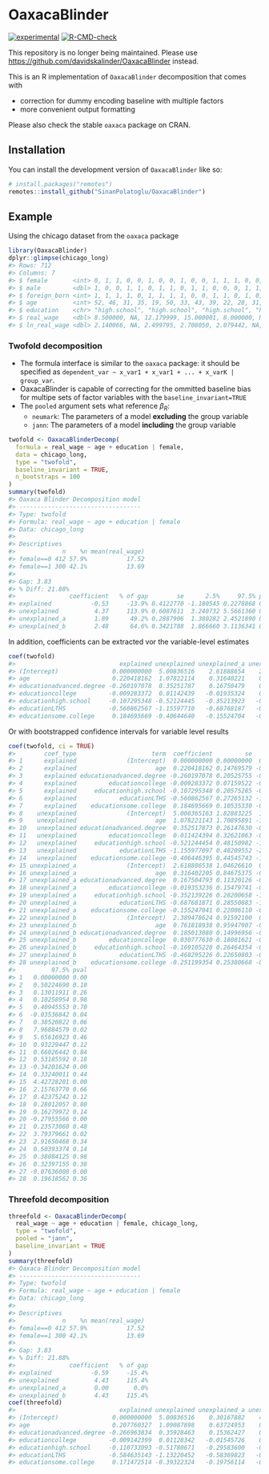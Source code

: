 
<!-- README.md is generated from README.Rmd. Please edit that file -->

# OaxacaBlinder

<!-- badges: start -->

[![experimental](http://badges.github.io/stability-badges/dist/experimental.svg)](http://github.com/badges/stability-badges)
[![R-CMD-check](https://github.com/sinanpl/OaxacaBlinder/actions/workflows/R-CMD-check.yaml/badge.svg)](https://github.com/sinanpl/OaxacaBlinder/actions/workflows/R-CMD-check.yaml)
<!-- badges: end -->

This repository is no longer being maintained. Please use
<https://github.com/davidskalinder/OaxacaBlinder> instead.

This is an R implementation of `OaxacaBlinder` decomposition that comes
with

- correction for dummy encoding baseline with multiple factors
- more convenient output formatting

Please also check the stable `oaxaca` package on CRAN.

## Installation

You can install the development version of `OaxacaBlinder` like so:

``` r
# install.packages("remotes")
remotes::install_github("SinanPolatoglu/OaxacaBlinder")
```

## Example

Using the chicago dataset from the `oaxaca` package

``` r
library(OaxacaBlinder)
dplyr::glimpse(chicago_long)
#> Rows: 712
#> Columns: 7
#> $ female       <int> 0, 1, 1, 0, 0, 1, 0, 0, 1, 0, 0, 1, 1, 1, 0, 0, 0, 0, 0, …
#> $ male         <dbl> 1, 0, 0, 1, 1, 0, 1, 1, 0, 1, 1, 0, 0, 0, 1, 1, 1, 1, 1, …
#> $ foreign_born <int> 1, 1, 1, 1, 0, 1, 1, 1, 1, 0, 0, 1, 1, 0, 1, 0, 0, 1, 1, …
#> $ age          <int> 52, 46, 31, 35, 19, 50, 33, 43, 39, 22, 28, 31, 30, 20, 6…
#> $ education    <chr> "high.school", "high.school", "high.school", "high.school…
#> $ real_wage    <dbl> 8.500000, NA, 12.179999, 15.000001, 8.000000, NA, 10.0000…
#> $ ln_real_wage <dbl> 2.140066, NA, 2.499795, 2.708050, 2.079442, NA, 2.302585,…
```

### Twofold decomposition

- The formula interface is similar to the `oaxaca` package: it should be
  specified as
  `dependent_var ~ x_var1 + x_var1 + ... + x_varK | group_var`.
- OaxacaBlinder is capable of correcting for the ommitted baseline bias
  for multipe sets of factor variables with the
  `baseline_invariant=TRUE`
- The `pooled` argument sets what reference $\beta_R$:
  - `neumark`: The parameters of a model **excluding** the group
    variable
  - `jann`: The parameters of a model **including** the group variable

``` r
twofold <- OaxacaBlinderDecomp(
  formula = real_wage ~ age + education | female,
  data = chicago_long,
  type = "twofold",
  baseline_invariant = TRUE,
  n_bootstraps = 100
)
summary(twofold)
#> Oaxaca Blinder Decomposition model
#> ----------------------------------
#> Type: twofold
#> Formula: real_wage ~ age + education | female
#> Data: chicago_long
#> 
#> Descriptives
#>             n    %n mean(real_wage)
#> female==0 412 57.9%           17.52
#> female==1 300 42.1%           13.69
#> 
#> Gap: 3.83
#> % Diff: 21.88%
#>               coefficient   % of gap        se      2.5%     97.5% pval
#> explained           -0.53     -13.9% 0.4122770 -1.180545 0.2278868 0.26
#> unexplained          4.37     113.9% 0.6087611  3.240732 5.5661360 0.00
#> unexplained_a        1.89      49.2% 0.2887906  1.380282 2.4521890 0.00
#> unexplained_b        2.48      64.6% 0.3421788  1.866660 3.1136341 0.00
```

In addition, coefficients can be extracted vor the variable-level
estimates

``` r
coef(twofold)
#>                             explained unexplained unexplained_a unexplained_b
#> (Intercept)               0.000000000  5.00836516    2.61888654    2.38947862
#> age                       0.220418162  1.07822114    0.31640221    0.76181894
#> educationadvanced.degree -0.260197078  0.35251787    0.16750479    0.18501308
#> educationcollege         -0.009283372  0.01142439   -0.01935324    0.03077763
#> educationhigh.school     -0.107295348 -0.52124445   -0.35213923   -0.16910523
#> educationLTHS            -0.560862567 -1.15597710   -0.68768187   -0.46829523
#> educationsome.college     0.184695669 -0.40644640   -0.15524704   -0.25119935
```

Or with bootstrapped confidence intervals for variable level results

``` r
coef(twofold, ci = TRUE)
#>        coef_type                     term  coefficient         se         2.5%
#> 1      explained              (Intercept)  0.000000000 0.00000000  0.000000000
#> 2      explained                      age  0.220418162 0.14769579 -0.059591156
#> 3      explained educationadvanced.degree -0.260197078 0.20525755 -0.626713783
#> 4      explained         educationcollege -0.009283372 0.07159522 -0.154005008
#> 5      explained     educationhigh.school -0.107295348 0.20575285 -0.414935269
#> 6      explained            educationLTHS -0.560862567 0.27265132 -1.070658507
#> 7      explained    educationsome.college  0.184695669 0.10535330 -0.001978705
#> 8    unexplained              (Intercept)  5.008365163 1.82883225  1.356173015
#> 9    unexplained                      age  1.078221143 1.70895891 -1.546499592
#> 10   unexplained educationadvanced.degree  0.352517873 0.26147630 -0.128444179
#> 11   unexplained         educationcollege  0.011424394 0.32621063 -0.634284843
#> 12   unexplained     educationhigh.school -0.521244454 0.48150982 -1.410001762
#> 13   unexplained            educationLTHS -1.155977097 0.48209552 -2.087042856
#> 14   unexplained    educationsome.college -0.406446395 0.44545743 -1.248365304
#> 15 unexplained_a              (Intercept)  2.618886538 1.04626610  0.458208282
#> 16 unexplained_a                      age  0.316402205 0.84675375 -0.943723945
#> 17 unexplained_a educationadvanced.degree  0.167504793 0.11320126 -0.041031671
#> 18 unexplained_a         educationcollege -0.019353236 0.15479741 -0.299398808
#> 19 unexplained_a     educationhigh.school -0.352139226 0.28200658 -1.008012016
#> 20 unexplained_a            educationLTHS -0.687681871 0.28550883 -1.284580378
#> 21 unexplained_a    educationsome.college -0.155247041 0.22006110 -0.581722778
#> 22 unexplained_b              (Intercept)  2.389478624 0.91592100  0.382865480
#> 23 unexplained_b                      age  0.761818938 0.95947907 -0.787774465
#> 24 unexplained_b educationadvanced.degree  0.185013080 0.14996956 -0.087590702
#> 25 unexplained_b         educationcollege  0.030777630 0.18081621 -0.354584082
#> 26 unexplained_b     educationhigh.school -0.169105228 0.26464354 -0.732591979
#> 27 unexplained_b            educationLTHS -0.468295226 0.22650803 -0.912673995
#> 28 unexplained_b    educationsome.college -0.251199354 0.25380668 -0.665969808
#>          97.5% pval
#> 1   0.00000000 0.00
#> 2   0.50224690 0.10
#> 3   0.13011911 0.26
#> 4   0.10258954 0.98
#> 5   0.40945553 0.70
#> 6  -0.03536842 0.04
#> 7   0.38520822 0.06
#> 8   7.96884579 0.02
#> 9   5.65616923 0.46
#> 10  0.93229447 0.12
#> 11  0.66026442 0.84
#> 12  0.53185592 0.18
#> 13 -0.34201624 0.00
#> 14  0.33240011 0.44
#> 15  4.42728201 0.00
#> 16  2.15763770 0.66
#> 17  0.42375242 0.12
#> 18  0.28012057 0.80
#> 19  0.16279972 0.14
#> 20 -0.27955566 0.00
#> 21  0.23573060 0.48
#> 22  3.79379661 0.02
#> 23  2.91650468 0.34
#> 24  0.50393374 0.14
#> 25  0.38084125 0.98
#> 26  0.32397155 0.38
#> 27 -0.07636008 0.00
#> 28  0.19618562 0.36
```

### Threefold decomposition

``` r
threefold <- OaxacaBlinderDecomp(
  real_wage ~ age + education | female, chicago_long,
  type = "twofold",
  pooled = "jann",
  baseline_invariant = TRUE
)
summary(threefold)
#> Oaxaca Blinder Decomposition model
#> ----------------------------------
#> Type: twofold
#> Formula: real_wage ~ age + education | female
#> Data: chicago_long
#> 
#> Descriptives
#>             n    %n mean(real_wage)
#> female==0 412 57.9%           17.52
#> female==1 300 42.1%           13.69
#> 
#> Gap: 3.83
#> % Diff: 21.88%
#>               coefficient   % of gap
#> explained           -0.59     -15.4%
#> unexplained          4.43     115.4%
#> unexplained_a        0.00       0.0%
#> unexplained_b        4.43     115.4%
coef(threefold)
#>                             explained unexplained unexplained_a unexplained_b
#> (Intercept)               0.000000000  5.00836516    0.30167882    4.70668634
#> age                       0.207760327  1.09087898    0.63724953    0.45362944
#> educationadvanced.degree -0.266963834  0.35928463    0.15362427    0.20566036
#> educationcollege         -0.009142399  0.01128342   -0.01545726    0.02674068
#> educationhigh.school     -0.110733093 -0.51780671   -0.29583600   -0.22197071
#> educationLTHS            -0.584635143 -1.13220452   -0.58369823   -0.54850629
#> educationsome.college     0.171472514 -0.39322324   -0.19756114   -0.19566210
```
